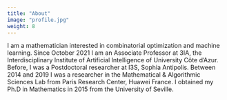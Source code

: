 ```yaml
---
title: "About"
image: "profile.jpg"
weight: 8
---
```


I am a mathematician interested in combinatorial optimization and machine learning. Since October 2021 I am an Associate Professor at 3IA, the Interdisciplinary Institute
of Artificial Intelligence of University Côte d’Azur. Before, I was a Postdoctoral researcher at I3S, Sophia Antipolis. Between 2014 and 2019 I was a researcher in the Mathematical & Algorithmic Sciences Lab from Paris Research Center, Huawei France. I obtained my Ph.D in Mathematics in 2015 from the University of Seville.  
